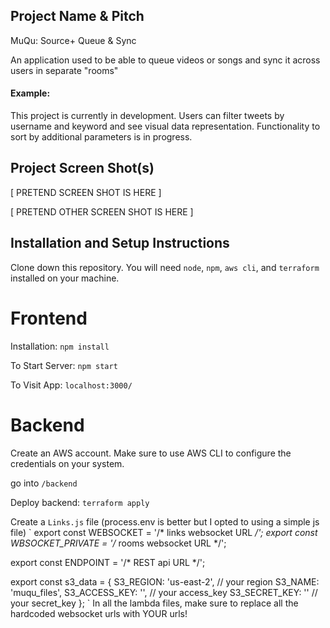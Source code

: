 ## Project Name & Pitch

MuQu: Source+ Queue & Sync

An application used to be able to queue videos or songs and sync it across users in separate "rooms"

#### Example:

This project is currently in development. Users can filter tweets by username and keyword and see visual data representation. Functionality to sort by additional parameters is in progress.

## Project Screen Shot(s)

[ PRETEND SCREEN SHOT IS HERE ]

[ PRETEND OTHER SCREEN SHOT IS HERE ]

## Installation and Setup Instructions

Clone down this repository. You will need `node`, `npm`, `aws cli`, and `terraform` installed on your machine.  

# Frontend
Installation:
`npm install`  

To Start Server:
`npm start`  

To Visit App:
`localhost:3000/`  

# Backend

Create an AWS account. Make sure to use AWS CLI to configure the credentials on your system.

go into `/backend`

Deploy backend:
`terraform apply`

Create a `Links.js` file (process.env is better but I opted to using a simple js file)
`
export const WEBSOCKET = '/* links websocket URL */';
export const WBSOCKET_PRIVATE = '/* rooms websocket URL */';

export const ENDPOINT = '/* REST api URL */';

export const s3_data = {
    S3_REGION: 'us-east-2', // your region
    S3_NAME: 'muqu_files',
    S3_ACCESS_KEY: '', // your access_key
    S3_SECRET_KEY: '' // your secret_key
};
`
In all the lambda files, make sure to replace all the hardcoded websocket urls with YOUR urls!
